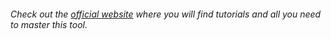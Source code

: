 ###### Check out the [official website](http://jlrodriguezf.github.io/projects/WhatsPwn-Project.html) where you will find tutorials and all you need to master this tool.
